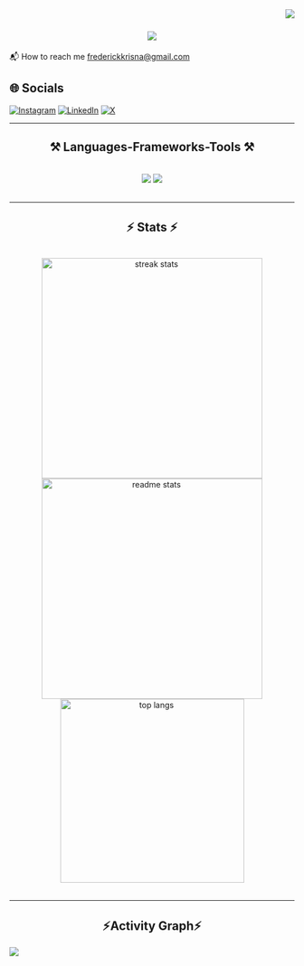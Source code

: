 
<img align="right" src="https://visitor-badge.laobi.icu/badge?page_id=FrederickKrisna.Frederickkrisna" />

<h1 align="center">
    <img src="https://readme-typing-svg.herokuapp.com/?font=Righteous&size=35&center=true&vCenter=true&width=1000&height=70&duration=4000&lines=Hi+There!+👋;+I'm+Frederick+Krisna+Suryopranoto;A+passionate+programmer+from+Indonesia;" />
</h1>

📬 How to reach me frederickkrisna@gmail.com

## 🌐 Socials
[![Instagram](https://img.shields.io/badge/Instagram-%23E4405F.svg?style=for-the-badge&logo=Instagram&logoColor=white)](https://www.instagram.com/frederickkrisna?igsh=MWppNWpnbjFtazR0dg%3D%3D&utm_source=qr)
[![LinkedIn](https://img.shields.io/badge/linkedin-%230077B5.svg?style=for-the-badge&logo=linkedin&logoColor=white)](https://www.linkedin.com/in/frederick-suryopranoto/)
[![X](https://img.shields.io/badge/X-%23000000.svg?style=for-the-badge&logo=X&logoColor=white)](https://x.com/fred28122004?s=11&t=-uL_pCITUNo65snYzqY47Q)

<hr/>
 
<h2 align="center">⚒️ Languages-Frameworks-Tools ⚒️</h2>
<br/>
<div align="center">
    <img src="https://skillicons.dev/icons?i=react,bootstrap,html,css,vscode,github,figma,tailwind,git,sqlite,linux" />
    <img src="https://skillicons.dev/icons?i=nodejs,python,javascript,typescript,firebase,mongodb,c,java,mysql,php,swift,vite" /><br>
</div>

<br/>
<hr/>

<h2 align="center">⚡ Stats ⚡</h2>
<br>
<div align=center>
  <img width=390 src="https://github-readme-stats.vercel.app/api?username=Frederickkrisna&theme=react&show_icons=true&hide_border=true&count_private=true" alt="streak stats"/>
  <img width=390 src="https://github-readme-streak-stats.herokuapp.com/?user=Frederickkrisna&theme=react&hide_border=true" alt="readme stats" />
  <br/>
  <img width=325 align="center" src="https://github-readme-stats.vercel.app/api/top-langs/?username=Frederickkrisna&theme=react&show_icons=true&hide_border=true&layout=compact" alt="top langs" />
</div>

<br/>
<hr/>

<h2 align="center">⚡Activity Graph⚡</h2>
<img align="center" src="https://github-readme-activity-graph.vercel.app/graph?username=Frederickkrisna&theme=react"/>

